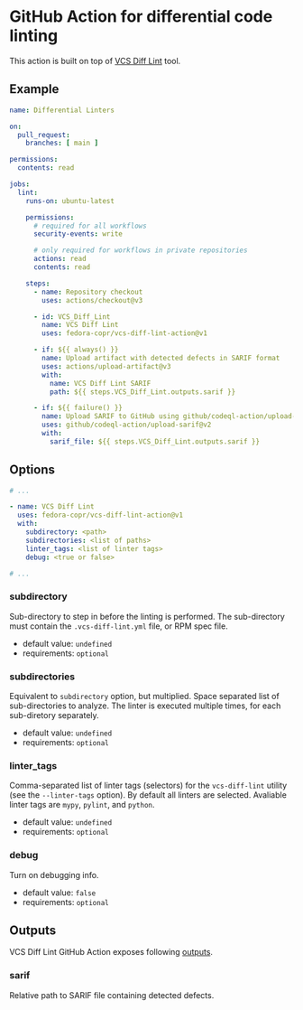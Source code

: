 # GitHub Action for differential code linting

This action is built on top of [VCS Diff Lint](https://github.com/fedora-copr/vcs-diff-lint) tool.

## Example

```yml
name: Differential Linters

on:
  pull_request:
    branches: [ main ]

permissions:
  contents: read

jobs:
  lint:
    runs-on: ubuntu-latest

    permissions:
      # required for all workflows
      security-events: write

      # only required for workflows in private repositories
      actions: read
      contents: read

    steps:
      - name: Repository checkout
        uses: actions/checkout@v3

      - id: VCS_Diff_Lint
        name: VCS Diff Lint
        uses: fedora-copr/vcs-diff-lint-action@v1

      - if: ${{ always() }}
        name: Upload artifact with detected defects in SARIF format
        uses: actions/upload-artifact@v3
        with:
          name: VCS Diff Lint SARIF
          path: ${{ steps.VCS_Diff_Lint.outputs.sarif }}

      - if: ${{ failure() }}
        name: Upload SARIF to GitHub using github/codeql-action/upload-sarif
        uses: github/codeql-action/upload-sarif@v2
        with:
          sarif_file: ${{ steps.VCS_Diff_Lint.outputs.sarif }}
```

## Options

```yml
# ...

- name: VCS Diff Lint
  uses: fedora-copr/vcs-diff-lint-action@v1
  with:
    subdirectory: <path>
    subdirectories: <list of paths>
    linter_tags: <list of linter tags>
    debug: <true or false>

# ...
```

### subdirectory

Sub-directory to step in before the linting is performed. The sub-directory must contain the `.vcs-diff-lint.yml` file, or RPM spec file.

* default value: `undefined`
* requirements: `optional`

### subdirectories

Equivalent to `subdirectory` option, but multiplied. Space separated list of sub-directories to analyze. The linter is executed multiple times, for each sub-diretory separately.

* default value: `undefined`
* requirements: `optional`

### linter_tags

Comma-separated list of linter tags (selectors) for the `vcs-diff-lint` utility (see the `--linter-tags` option). By default all linters are selected. Avaliable linter tags are `mypy`, `pylint`, and `python`.

* default value: `undefined`
* requirements: `optional`

### debug

Turn on debugging info.

* default value: `false`
* requirements: `optional`

## Outputs

VCS Diff Lint GitHub Action exposes following [outputs](https://docs.github.com/en/actions/using-jobs/defining-outputs-for-jobs).

### sarif

Relative path to SARIF file containing detected defects.
